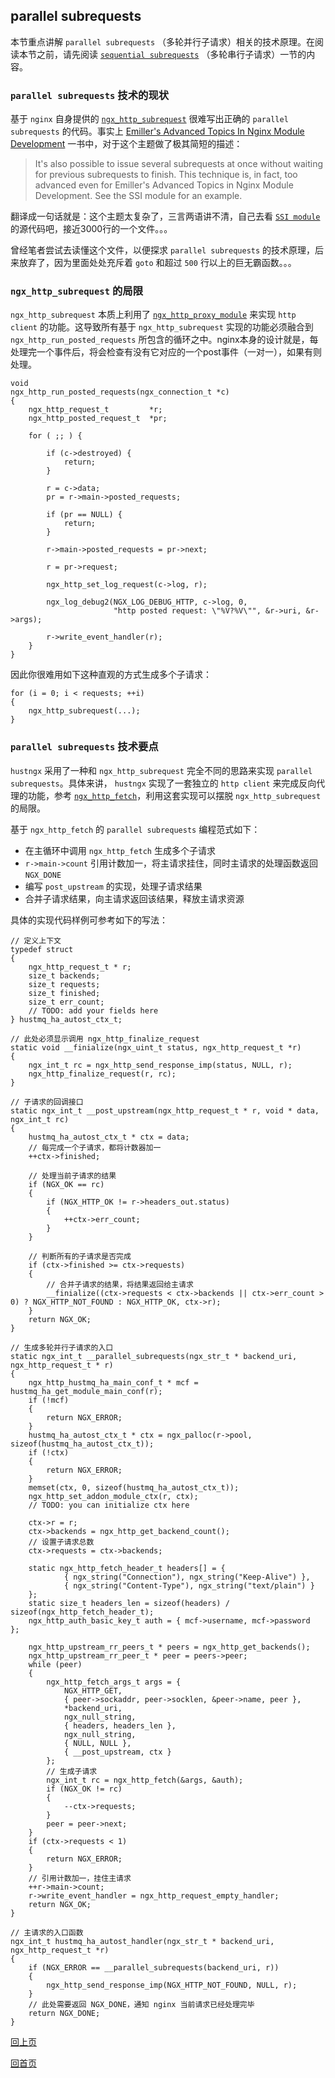 parallel subrequests
--

本节重点讲解 `parallel subrequests` （多轮并行子请求）相关的技术原理。在阅读本节之前，请先阅读 [`sequential subrequests`](sequential_subrequests.md) （多轮串行子请求）一节的内容。

### `parallel subrequests` 技术的现状 ###
基于 `nginx` 自身提供的 [`ngx_http_subrequest`](http://lxr.nginx.org/source/src/http/ngx_http_core_module.c) 很难写出正确的  `parallel subrequests` 的代码。事实上 [Emiller's Advanced Topics In Nginx Module Development](http://www.evanmiller.org/nginx-modules-guide-advanced.html) 一书中，对于这个主题做了极其简短的描述：

> It's also possible to issue several subrequests at once without waiting for previous subrequests to finish. This technique is, in fact, too advanced even for Emiller's Advanced Topics in Nginx Module Development. See the SSI module for an example.

翻译成一句话就是：这个主题太复杂了，三言两语讲不清，自己去看 [`SSI module`](http://lxr.nginx.org/source/src/http/modules/ngx_http_ssi_filter_module.c) 的源代码吧，接近3000行的一个文件。。。

曾经笔者尝试去读懂这个文件，以便探求 `parallel subrequests` 的技术原理，后来放弃了，因为里面处处充斥着 `goto` 和超过 `500` 行以上的巨无霸函数。。。

### `ngx_http_subrequest` 的局限 ###

`ngx_http_subrequest` 本质上利用了 [`ngx_http_proxy_module`](http://lxr.nginx.org/source/src/http/modules/ngx_http_proxy_module.c) 来实现 `http client` 的功能。这导致所有基于 `ngx_http_subrequest` 实现的功能必须融合到 `ngx_http_run_posted_requests` 所包含的循环之中。nginx本身的设计就是，每处理完一个事件后，将会检查有没有它对应的一个post事件（一对一），如果有则处理。

    void
    ngx_http_run_posted_requests(ngx_connection_t *c)
    {
        ngx_http_request_t         *r;
        ngx_http_posted_request_t  *pr;
    
        for ( ;; ) {
    
            if (c->destroyed) {
                return;
            }
    
            r = c->data;
            pr = r->main->posted_requests;
    
            if (pr == NULL) {
                return;
            }
    
            r->main->posted_requests = pr->next;
    
            r = pr->request;
    
            ngx_http_set_log_request(c->log, r);
    
            ngx_log_debug2(NGX_LOG_DEBUG_HTTP, c->log, 0,
                           "http posted request: \"%V?%V\"", &r->uri, &r->args);
    
            r->write_event_handler(r);
        }
    }

因此你很难用如下这种直观的方式生成多个子请求：

    for (i = 0; i < requests; ++i)
    {
        ngx_http_subrequest(...);
    }

### `parallel subrequests` 技术要点 ###
`hustngx` 采用了一种和 `ngx_http_subrequest` 完全不同的思路来实现 `parallel subrequests`。具体来讲， `hustngx` 实现了一套独立的 `http client` 来完成反向代理的功能，参考 [`ngx_http_fetch`](lib_hustngx/http_module.md)，利用这套实现可以摆脱 `ngx_http_subrequest` 的局限。

基于 `ngx_http_fetch` 的 `parallel subrequests` 编程范式如下：

* 在主循环中调用 `ngx_http_fetch` 生成多个子请求
* `r->main->count` 引用计数加一，将主请求挂住，同时主请求的处理函数返回 `NGX_DONE`
* 编写 `post_upstream` 的实现，处理子请求结果
* 合并子请求结果，向主请求返回该结果，释放主请求资源

具体的实现代码样例可参考如下的写法：

    // 定义上下文
    typedef struct
    {
        ngx_http_request_t * r;
        size_t backends;
        size_t requests;
        size_t finished;
        size_t err_count;
        // TODO: add your fields here
    } hustmq_ha_autost_ctx_t;

    // 此处必须显示调用 ngx_http_finalize_request
    static void __finialize(ngx_uint_t status, ngx_http_request_t *r)
    {
        ngx_int_t rc = ngx_http_send_response_imp(status, NULL, r);
        ngx_http_finalize_request(r, rc);
    }
    
    // 子请求的回调接口
    static ngx_int_t __post_upstream(ngx_http_request_t * r, void * data, ngx_int_t rc)
    {
        hustmq_ha_autost_ctx_t * ctx = data;
        // 每完成一个子请求，都将计数器加一
        ++ctx->finished;

        // 处理当前子请求的结果
        if (NGX_OK == rc)
        {
            if (NGX_HTTP_OK != r->headers_out.status)
            {
                ++ctx->err_count;
            }
        }

        // 判断所有的子请求是否完成
        if (ctx->finished >= ctx->requests)
        {
            // 合并子请求的结果，将结果返回给主请求
            __finialize((ctx->requests < ctx->backends || ctx->err_count > 0) ? NGX_HTTP_NOT_FOUND : NGX_HTTP_OK, ctx->r);
        }
        return NGX_OK;
    }
    
    // 生成多轮并行子请求的入口
    static ngx_int_t __parallel_subrequests(ngx_str_t * backend_uri, ngx_http_request_t * r)
    {
        ngx_http_hustmq_ha_main_conf_t * mcf = hustmq_ha_get_module_main_conf(r);
        if (!mcf)
        {
            return NGX_ERROR;
        }
        hustmq_ha_autost_ctx_t * ctx = ngx_palloc(r->pool, sizeof(hustmq_ha_autost_ctx_t));
        if (!ctx)
        {
            return NGX_ERROR;
        }
        memset(ctx, 0, sizeof(hustmq_ha_autost_ctx_t));
        ngx_http_set_addon_module_ctx(r, ctx);
        // TODO: you can initialize ctx here
    
        ctx->r = r;
        ctx->backends = ngx_http_get_backend_count();
        // 设置子请求总数
        ctx->requests = ctx->backends;
    
        static ngx_http_fetch_header_t headers[] = {
                { ngx_string("Connection"), ngx_string("Keep-Alive") },
                { ngx_string("Content-Type"), ngx_string("text/plain") }
        };
        static size_t headers_len = sizeof(headers) / sizeof(ngx_http_fetch_header_t);
        ngx_http_auth_basic_key_t auth = { mcf->username, mcf->password  };
    
        ngx_http_upstream_rr_peers_t * peers = ngx_http_get_backends();
        ngx_http_upstream_rr_peer_t * peer = peers->peer;
        while (peer)
        {
            ngx_http_fetch_args_t args = {
                NGX_HTTP_GET,
                { peer->sockaddr, peer->socklen, &peer->name, peer },
                *backend_uri,
                ngx_null_string,
                { headers, headers_len },
                ngx_null_string,
                { NULL, NULL },
                { __post_upstream, ctx }
            };
            // 生成子请求
            ngx_int_t rc = ngx_http_fetch(&args, &auth);
            if (NGX_OK != rc)
            {
                --ctx->requests;
            }
            peer = peer->next;
        }
        if (ctx->requests < 1)
        {
            return NGX_ERROR;
        }
        // 引用计数加一，挂住主请求
        ++r->main->count;
        r->write_event_handler = ngx_http_request_empty_handler;
        return NGX_OK;
    }
    
    // 主请求的入口函数
    ngx_int_t hustmq_ha_autost_handler(ngx_str_t * backend_uri, ngx_http_request_t *r)
    {
        if (NGX_ERROR == __parallel_subrequests(backend_uri, r))
        {
            ngx_http_send_response_imp(NGX_HTTP_NOT_FOUND, NULL, r);
        }
        // 此处需要返回 NGX_DONE，通知 nginx 当前请求已经处理完毕
        return NGX_DONE;
    }

[回上页](index.md)

[回首页](../index.md)